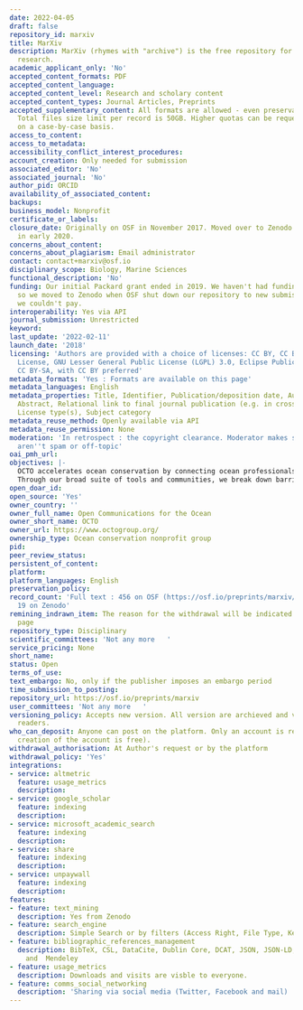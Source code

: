 ```yaml
---
date: 2022-04-05
draft: false
repository_id: marxiv
title: MarXiv
description: MarXiv (rhymes with "archive") is the free repository for ocean and marine-climate
  research.
academic_applicant_only: 'No'
accepted_content_formats: PDF
accepted_content_language:
accepted_content_level: Research and scholary content
accepted_content_types: Journal Articles, Preprints
accepted_supplementary_content: All formats are allowed - even preservation unfriendly.
  Total files size limit per record is 50GB. Higher quotas can be requested and granted
  on a case-by-case basis.
access_to_content:
access_to_metadata:
accessibility_conflict_interest_procedures:
account_creation: Only needed for submission
associated_editor: 'No'
associated_journal: 'No'
author_pid: ORCID
availability_of_associated_content:
backups:
business_model: Nonprofit
certificate_or_labels:
closure_date: Originally on OSF in November 2017. Moved over to Zenodo permanently
  in early 2020.
concerns_about_content:
concerns_about_plagiarism: Email administrator
contact: contact+marxiv@osf.io
disciplinary_scope: Biology, Marine Sciences
functional_description: 'No'
funding: Our initial Packard grant ended in 2019. We haven't had funding since then,
  so we moved to Zenodo when OSF shut down our repository to new submissions because
  we couldn't pay.
interoperability: Yes via API
journal_submission: Unrestricted
keyword:
last_update: '2022-02-11'
launch_date: '2018'
licensing: 'Authors are provided with a choice of licenses: CC BY, CC BY-NC-ND, No
  License, GNU Lesser General Public License (LGPL) 3.0, Eclipse Public License 1.0,
  CC BY-SA, with CC BY preferred'
metadata_formats: 'Yes : Formats are available on this page'
metadata_languages: English
metadata_properties: Title, Identifier, Publication/deposition date, Author name(s),
  Abstract, Relational link to final journal publication (e.g. in crossref metadata),
  License type(s), Subject category
metadata_reuse_method: Openly available via API
metadata_reuse_permission: None
moderation: 'In retrospect : the copyright clearance. Moderator makes sure things
  aren''t spam or off-topic'
oai_pmh_url:
objectives: |-
  OCTO accelerates ocean conservation by connecting ocean professionals to the knowledge and networks they need.
  Through our broad suite of tools and communities, we break down barriers to knowledge – empowering ocean professionals to apply best practices and science worldwide.
open_doar_id:
open_source: 'Yes'
owner_country: ''
owner_full_name: Open Communications for the Ocean
owner_short_name: OCTO
owner_url: https://www.octogroup.org/
ownership_type: Ocean conservation nonprofit group
pid:
peer_review_status:
persistent_of_content:
platform:
platform_languages: English
preservation_policy:
record_count: 'Full text : 456 on OSF (https://osf.io/preprints/marxiv/discover) and
  19 on Zenodo'
remining_indrawn_item: The reason for the withdrawal will be indicated on a tombstone
  page
repository_type: Disciplinary
scientific_committees: 'Not any more   '
service_pricing: None
short_name:
status: Open
terms_of_use:
text_embargo: No, only if the publisher imposes an embargo period
time_submission_to_posting:
repository_url: https://osf.io/preprints/marxiv
user_committees: 'Not any more   '
versioning_policy: Accepts new version. All version are archieved and visible for
  readers.
who_can_deposit: Anyone can post on the platform. Only an account is required ( The
  creation of the account is free).
withdrawal_authorisation: At Author's request or by the platform
withdrawal_policy: 'Yes'
integrations:
- service: altmetric
  feature: usage_metrics
  description:
- service: google_scholar
  feature: indexing
  description:
- service: microsoft_academic_search
  feature: indexing
  description:
- service: share
  feature: indexing
  description:
- service: unpaywall
  feature: indexing
  description:
features:
- feature: text_mining
  description: Yes from Zenodo
- feature: search_engine
  description: Simple Search or by filters (Access Right, File Type, Keywords, Type)
- feature: bibliographic_references_management
  description: BibTeX, CSL, DataCite, Dublin Core, DCAT, JSON, JSON-LD, GeoJSON, MARCXML
    and  Mendeley
- feature: usage_metrics
  description: Downloads and visits are visble to everyone.
- feature: comms_social_networking
  description: 'Sharing via social media (Twitter, Facebook and mail)      https://twitter.com/MarXivPapers'
---
```



